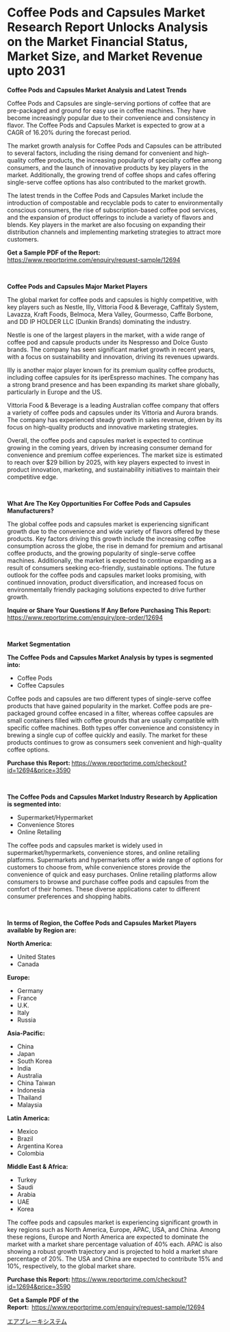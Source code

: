 <p><h1>Coffee Pods and Capsules Market Research Report Unlocks Analysis on the Market Financial Status, Market Size, and Market Revenue upto 2031</h1></p><p><strong>Coffee Pods and Capsules Market Analysis and Latest Trends</strong></p>
<p><p>Coffee Pods and Capsules are single-serving portions of coffee that are pre-packaged and ground for easy use in coffee machines. They have become increasingly popular due to their convenience and consistency in flavor. The Coffee Pods and Capsules Market is expected to grow at a CAGR of 16.20% during the forecast period.</p><p>The market growth analysis for Coffee Pods and Capsules can be attributed to several factors, including the rising demand for convenient and high-quality coffee products, the increasing popularity of specialty coffee among consumers, and the launch of innovative products by key players in the market. Additionally, the growing trend of coffee shops and cafes offering single-serve coffee options has also contributed to the market growth.</p><p>The latest trends in the Coffee Pods and Capsules Market include the introduction of compostable and recyclable pods to cater to environmentally conscious consumers, the rise of subscription-based coffee pod services, and the expansion of product offerings to include a variety of flavors and blends. Key players in the market are also focusing on expanding their distribution channels and implementing marketing strategies to attract more customers.</p></p>
<p><strong>Get a Sample PDF of the Report:&nbsp;</strong> <a href="https://www.reportprime.com/enquiry/request-sample/12694">https://www.reportprime.com/enquiry/request-sample/12694</a></p>
<p>&nbsp;</p>
<p><strong>Coffee Pods and Capsules Major Market Players</strong></p>
<p><p>The global market for coffee pods and capsules is highly competitive, with key players such as Nestle, Illy, Vittoria Food & Beverage, Caffitaly System, Lavazza, Kraft Foods, Belmoca, Mera Valley, Gourmesso, Caffe Borbone, and DD IP HOLDER LLC (Dunkin Brands) dominating the industry. </p><p>Nestle is one of the largest players in the market, with a wide range of coffee pod and capsule products under its Nespresso and Dolce Gusto brands. The company has seen significant market growth in recent years, with a focus on sustainability and innovation, driving its revenues upwards.</p><p>Illy is another major player known for its premium quality coffee products, including coffee capsules for its iperEspresso machines. The company has a strong brand presence and has been expanding its market share globally, particularly in Europe and the US.</p><p>Vittoria Food & Beverage is a leading Australian coffee company that offers a variety of coffee pods and capsules under its Vittoria and Aurora brands. The company has experienced steady growth in sales revenue, driven by its focus on high-quality products and innovative marketing strategies.</p><p>Overall, the coffee pods and capsules market is expected to continue growing in the coming years, driven by increasing consumer demand for convenience and premium coffee experiences. The market size is estimated to reach over $29 billion by 2025, with key players expected to invest in product innovation, marketing, and sustainability initiatives to maintain their competitive edge.</p></p>
<p>&nbsp;</p>
<p><strong>What Are The Key Opportunities For Coffee Pods and Capsules Manufacturers?</strong></p>
<p><p>The global coffee pods and capsules market is experiencing significant growth due to the convenience and wide variety of flavors offered by these products. Key factors driving this growth include the increasing coffee consumption across the globe, the rise in demand for premium and artisanal coffee products, and the growing popularity of single-serve coffee machines. Additionally, the market is expected to continue expanding as a result of consumers seeking eco-friendly, sustainable options. The future outlook for the coffee pods and capsules market looks promising, with continued innovation, product diversification, and increased focus on environmentally friendly packaging solutions expected to drive further growth.</p></p>
<p><strong>Inquire or Share Your Questions If Any Before Purchasing This Report:</strong> <a href="https://www.reportprime.com/enquiry/pre-order/12694">https://www.reportprime.com/enquiry/pre-order/12694</a></p>
<p>&nbsp;</p>
<p><strong>Market Segmentation</strong></p>
<p><strong>The Coffee Pods and Capsules Market Analysis by types is segmented into:</strong></p>
<p><ul><li>Coffee Pods</li><li>Coffee Capsules</li></ul></p>
<p><p>Coffee pods and capsules are two different types of single-serve coffee products that have gained popularity in the market. Coffee pods are pre-packaged ground coffee encased in a filter, whereas coffee capsules are small containers filled with coffee grounds that are usually compatible with specific coffee machines. Both types offer convenience and consistency in brewing a single cup of coffee quickly and easily. The market for these products continues to grow as consumers seek convenient and high-quality coffee options.</p></p>
<p><strong>Purchase this Report:&nbsp;</strong><a href="https://www.reportprime.com/checkout?id=12694&price=3590">https://www.reportprime.com/checkout?id=12694&price=3590</a></p>
<p>&nbsp;</p>
<p><strong>The Coffee Pods and Capsules Market Industry Research by Application is segmented into:</strong></p>
<p><ul><li>Supermarket/Hypermarket</li><li>Convenience Stores</li><li>Online Retailing</li></ul></p>
<p><p>The coffee pods and capsules market is widely used in supermarket/hypermarkets, convenience stores, and online retailing platforms. Supermarkets and hypermarkets offer a wide range of options for customers to choose from, while convenience stores provide the convenience of quick and easy purchases. Online retailing platforms allow consumers to browse and purchase coffee pods and capsules from the comfort of their homes. These diverse applications cater to different consumer preferences and shopping habits.</p></p>
<p>&nbsp;</p>
<p><strong>In terms of Region, the Coffee Pods and Capsules Market Players available by Region are:</strong></p>
<p>
    <p> <strong> North America: </strong>
        <ul>
            <li>United States</li>
            <li>Canada</li>
        </ul>
        </p> 
    <p> <strong> Europe: </strong>
        <ul>
            <li>Germany</li>
            <li>France</li>
            <li>U.K.</li>
            <li>Italy</li>
            <li>Russia</li>
        </ul>
        </p> 
    <p> <strong> Asia-Pacific: </strong>
        <ul>
            <li>China</li>
            <li>Japan</li>
            <li>South Korea</li>
            <li>India</li>
            <li>Australia</li>
            <li>China Taiwan</li>
            <li>Indonesia</li>
            <li>Thailand</li>
            <li>Malaysia</li>
        </ul>
        </p> 
    <p> <strong> Latin America: </strong>
        <ul>
            <li>Mexico</li>
            <li>Brazil</li>
            <li>Argentina Korea</li>
            <li>Colombia</li>
        </ul>
        </p> 
    <p> <strong> Middle East & Africa: </strong>
        <ul>
            <li>Turkey</li>
            <li>Saudi</li>
            <li>Arabia</li>
            <li>UAE</li>
            <li>Korea</li>
        </ul>
    </p>
    </p>
<p><p>The coffee pods and capsules market is experiencing significant growth in key regions such as North America, Europe, APAC, USA, and China. Among these regions, Europe and North America are expected to dominate the market with a market share percentage valuation of 40% each. APAC is also showing a robust growth trajectory and is projected to hold a market share percentage of 20%. The USA and China are expected to contribute 15% and 10%, respectively, to the global market share.</p></p>
<p><strong>Purchase this Report: </strong><a href="https://www.reportprime.com/checkout?id=12694&price=3590">https://www.reportprime.com/checkout?id=12694&price=3590</a></p>
<p>&nbsp;<strong>Get a Sample PDF of the Report:&nbsp;&nbsp;</strong><a href="https://www.reportprime.com/enquiry/request-sample/12694">https://www.reportprime.com/enquiry/request-sample/12694</a></p>
<p><strong></strong></p>
<p><p><a href="https://github.com/SarahFahey88/Market-Research-Report-List-1/blob/main/896787417287.md">エアブレーキシステム</a></p></p>